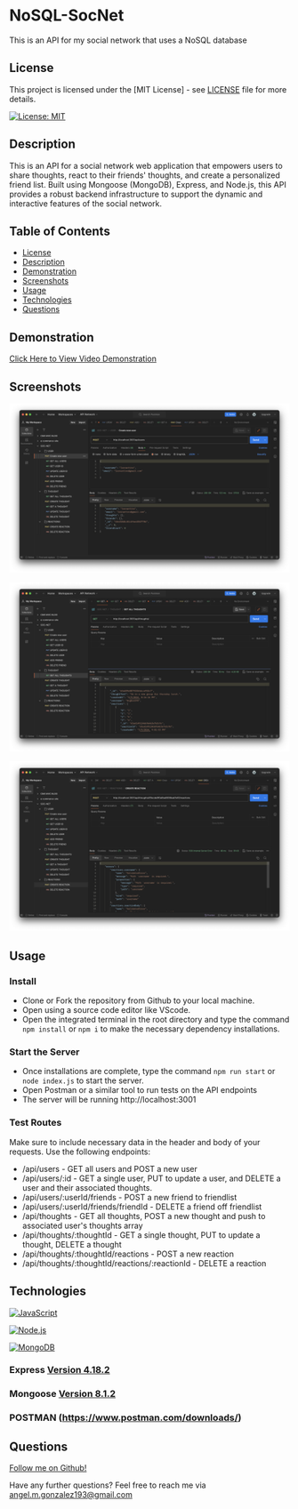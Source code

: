 # NoSQL-SocNet
This is an API for my social network that uses a NoSQL database

## License

This project is licensed under the [MIT License] - see [LICENSE](LICENSE) file for more details.

[![License: MIT](https://img.shields.io/badge/License-MIT-yellow.svg)](https://opensource.org/licenses/MIT)

## Description

This is an API for a social network web application that empowers users to share thoughts, react to their friends' thoughts, and create a personalized friend list. Built using Mongoose (MongoDB), Express, and Node.js, this API provides a robust backend infrastructure to support the dynamic and interactive features of the social network.

## Table of Contents

- [License](#license)
- [Description](#description)
- [Demonstration](#demonstration)
- [Screenshots](#screenshots)
- [Usage](#usage)
- [Technologies](#technologies)
- [Questions](#questions)

## Demonstration

[Click Here to View Video Demonstration](./public/postman.mp4)

## Screenshots

![ScreenShot1](./public/postman1.png) 

![ScreenShot2](./public/postman2.png)

![ScreenShot3](./public/postman3.png)

## Usage

### Install

- Clone or Fork the repository from Github to your local machine.
- Open using a source code editor like VScode.
- Open the integrated terminal in the root directory and type the command `npm install` or `npm i` to make the necessary dependency installations. 

### Start the Server

- Once installations are complete, type the command `npm run start` or `node index.js` to start the server.
- Open Postman or a similar tool to run tests on the API endpoints
- The server will be running http://localhost:3001 

### Test Routes

Make sure to include necessary data in the header and body of your requests. Use the following endpoints: 

- /api/users - GET all users and POST a new user
- /api/users/:id - GET a single user, PUT to update a user, and DELETE a user and their associated thoughts. 
- /api/users/:userId/friends - POST a new friend to friendlist
- /api/users/:userId/friends/friendId - DELETE a friend off friendlist
- /api/thoughts - GET all thoughts, POST a new thought and push to associated user's thoughts array
- /api/thoughts/:thoughtId - GET a single thought, PUT to update a thought, DELETE a thought
- /api/thoughts/:thoughtId/reactions - POST a new reaction
- /api/thoughts/:thoughtId/reactions/:reactionId - DELETE a reaction

## Technologies

[![JavaScript](https://img.shields.io/badge/JavaScript-ES6-yellow?style=for-the-badge&logo=javascript)](https://developer.mozilla.org/en-US/docs/Web/JavaScript)

[![Node.js](https://img.shields.io/badge/Node.js-43853D?style=for-the-badge&logo=node.js&logoColor=white)](https://nodejs.org/)

[![MongoDB](https://img.shields.io/badge/MongoDB-4EA94B?style=flat&logo=mongodb&logoColor=white)](https://www.mongodb.com/)


### Express [Version 4.18.2](https://expressjs.com/)

### Mongoose [Version 8.1.2](https://www.npmjs.com/package/mongoose)

### POSTMAN (https://www.postman.com/downloads/)

## Questions

[Follow me on Github!](https://github.com/Utero93)

Have any further questions? Feel free to reach me via angel.m.gonzalez193@gmail.com